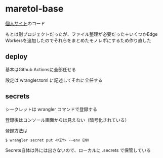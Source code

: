 # maretol-base

[個人サイト](https://www.maretol.xyz)のコード

もとは別プロジェクトだったが、ファイル整理が必要だった＋いくつかEdge Workersを追加したのでそれらをまとめたモノレポにするため作り直した

## deploy

基本はGithub Actionsに全部任せる

設定は wrangler.toml に記述してそれに全任する

## secrets

シークレットは wrangler コマンドで登録する

登録後はコンソール画面からは見えない（暗号化されている）

登録方法は

```
$ wrangler secret put <KEY> --env ENV
```

Secrets自体は外には出さないので、ローカルに .secrets で保管している
